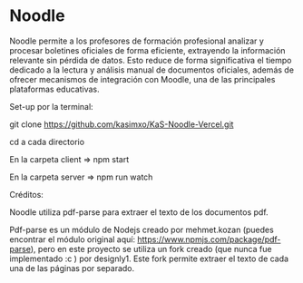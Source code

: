 # Noodle

Noodle permite a los profesores de formación profesional analizar y procesar boletines oficiales de forma eficiente, extrayendo la información relevante sin pérdida de datos. Esto reduce de forma significativa el tiempo dedicado a la lectura y análisis manual de documentos oficiales, además de ofrecer mecanismos de integración con Moodle, una de las principales plataformas educativas. 

Set-up por la terminal:

git clone https://github.com/kasimxo/KaS-Noodle-Vercel.git

cd a cada directorio

En la carpeta client => npm start

En la carpeta server => npm run watch

Créditos:

Noodle utiliza pdf-parse para extraer el texto de los documentos pdf.

Pdf-parse es un módulo de Nodejs creado por mehmet.kozan (puedes encontrar el módulo original aquí: https://www.npmjs.com/package/pdf-parse), pero en este proyecto se utiliza un fork creado (que nunca fue implementado :c ) por designly1.
Este fork permite extraer el texto de cada una de las páginas por separado.